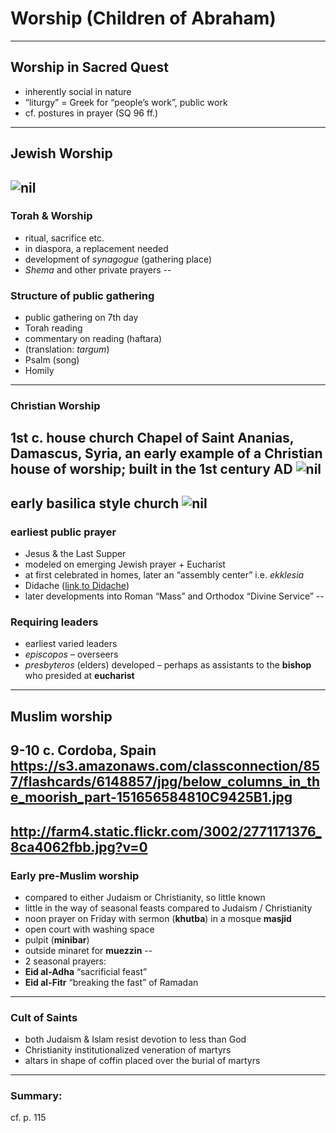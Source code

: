 # Worship (Children of Abraham)
---
## Worship in Sacred Quest
-   inherently social in nature
-   “liturgy” = Greek for “people’s work”, public work
-   cf. postures in prayer (SQ 96 ff.)
---
## Jewish Worship
![nil](https://s-media-cache-ak0.pinimg.com/originals/73/ca/78/73ca78acd5e01a79d63a2f5bcb7ccf3a.jpg)
--
###  Torah & Worship
-   ritual, sacrifice etc.
-   in diaspora, a replacement needed
-   development of *synagogue* (gathering place)
-   *Shema* and other private prayers
--
###  Structure of public gathering
-   public gathering on 7th day
-   Torah reading
-   commentary on reading (haftara)
-   (translation: *targum*)
-   Psalm (song)
-   Homily
---
### Christian Worship
1st c. house church Chapel of Saint Ananias, Damascus, Syria, an early example of a Christian house of worship; built in the 1st century AD
![nil](https://upload.wikimedia.org/wikipedia/commons/2/20/Inside_of_Saint_Ananias.jpg)
---
early basilica style church
![nil](https://s-media-cache-ak0.pinimg.com/736x/0a/06/5f/0a065f0c7342896bc322b56cb27932b1.jpg)
--
###  earliest public prayer
-   Jesus & the Last Supper
-   modeled on emerging Jewish prayer + Eucharist
-   at first celebrated in homes, later an “assembly center” i.e. *ekklesia*
-   Didache ([link to Didache](http://www.earlychristianwritings.com/text/didache-roberts.html))
-   later developments into Roman “Mass” and Orthodox “Divine Service”
--
###  Requiring leaders
-   earliest varied leaders
-   *episcopos* – overseers
-   *presbyteros* (elders) developed – perhaps as assistants to the **bishop** who presided at **eucharist**
---
## Muslim worship
9-10 c. Cordoba, Spain 
<https://s3.amazonaws.com/classconnection/857/flashcards/6148857/jpg/below_columns_in_the_moorish_part-151656584810C9425B1.jpg>
---
<http://farm4.static.flickr.com/3002/2771171376_8ca4062fbb.jpg?v=0>
---
###  Early pre-Muslim worship
-   compared to either Judaism or Christianity, so little known
-   little in the way of seasonal feasts compared to Judaism / Christianity
-   noon prayer on Friday with sermon (**khutba**) in a mosque **masjid**
-   open court with washing space
-   pulpit (**minibar**)
-   outside minaret for **muezzin**
--
-   2 seasonal prayers:
-   **Eid al-Adha** “sacrificial feast”
-   **Eid al-Fitr** “breaking the fast” of Ramadan
---
###  Cult of Saints
-   both Judaism & Islam resist devotion to less than God
-   Christianity institutionalized veneration of martyrs
-   altars in shape of coffin placed over the burial of martyrs
---
###  Summary:
cf. p. 115
